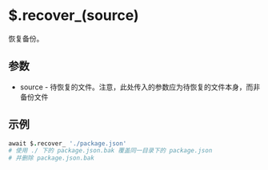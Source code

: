 # $.recover_(source)

恢复备份。

## 参数

- source - 待恢复的文件。注意，此处传入的参数应为待恢复的文件本身，而非备份文件

## 示例

```coffeescript
await $.recover_ './package.json'
# 使用 ./ 下的 package.json.bak 覆盖同一目录下的 package.json
# 并删除 package.json.bak
```
